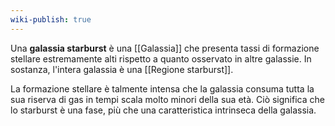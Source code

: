 ```yaml
---
wiki-publish: true
---
```

Una **galassia starburst** è una [[Galassia]] che presenta tassi di formazione stellare estremamente alti rispetto a quanto osservato in altre galassie. In sostanza, l'intera galassia è una [[Regione starburst]].

La formazione stellare è talmente intensa che la galassia consuma tutta la sua riserva di gas in tempi scala molto minori della sua età. Ciò significa che lo starburst è una fase, più che una caratteristica intrinseca della galassia.
